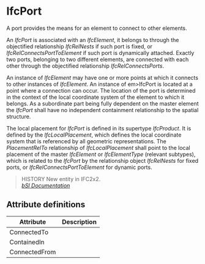 IfcPort
=======
A port provides the means for an element to connect to other elements.  
  
An _IfcPort_ is associated with an _IfcElement_, it belongs to through the
objectified relationship _IfcRelNests_ if such port is fixed, or
_IfcRelConnectsPortToElement_ if such port is dynamically attached. Exactly
two ports, belonging to two different elements, are connected with each other
through the objectified relationship _IfcRelConnectsPorts_.  
  
An instance of _IfcElement_ may have one or more points at which it connects
to other instances of _IfcElement_. An instance of em>IfcPort is located at a
point where a connection can occur. The location of the port is determined in
the context of the local coordinate system of the element to which it belongs.
As a subordinate part being fully dependent on the master element the
_IfcPort_ shall have no independent containment relationship to the spatial
structure.  
  
The local placement for _IfcPort_ is defined in its supertype _IfcProduct_. It
is defined by the _IfcLocalPlacement_, which defines the local coordinate
system that is referenced by all geometric representations. The
_PlacementRelTo_ relationship of _IfcLocalPlacement_ shall point to the local
placement of the master _IfcElement_ or _IfcElementType_ (relevant subtypes),
which is related to the _IfcPort_ by the relationship object _IfcRelNests_ for
fixed ports, or _IfcRelConnectsPortToElement_ for dynamic ports.  
  
> HISTORY  New entity in IFC2x2.  
[ _bSI
Documentation_](https://standards.buildingsmart.org/IFC/DEV/IFC4_2/FINAL/HTML/schema/ifcproductextension/lexical/ifcport.htm)


Attribute definitions
---------------------
| Attribute     | Description   |
|---------------|---------------|
| ConnectedTo   |               |
| ContainedIn   |               |
| ConnectedFrom |               |

